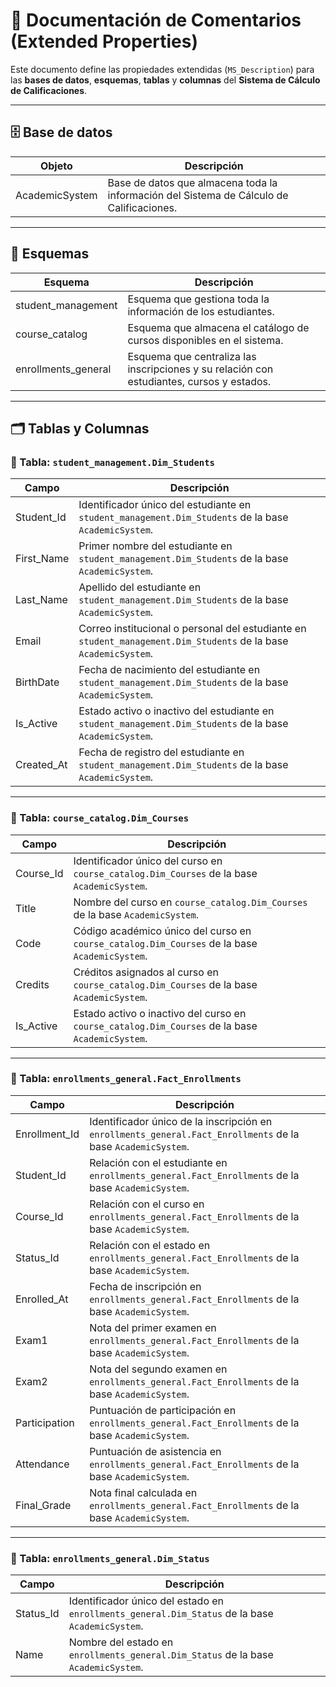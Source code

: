 # 📝 Documentación de Comentarios (Extended Properties)

Este documento define las propiedades extendidas (`MS_Description`) para las **bases de datos**, **esquemas**, **tablas** y **columnas** del **Sistema de Cálculo de Calificaciones**.

---

## 🗄️ Base de datos

| Objeto | Descripción |
|--------|-------------|
| AcademicSystem | Base de datos que almacena toda la información del Sistema de Cálculo de Calificaciones. |

---

## 📂 Esquemas

| Esquema | Descripción |
|---------|-------------|
| student_management | Esquema que gestiona toda la información de los estudiantes. |
| course_catalog | Esquema que almacena el catálogo de cursos disponibles en el sistema. |
| enrollments_general | Esquema que centraliza las inscripciones y su relación con estudiantes, cursos y estados. |

---

## 🗂️ Tablas y Columnas

### 📄 Tabla: `student_management.Dim_Students`
| Campo       | Descripción |
|-------------|-------------|
| Student_Id  | Identificador único del estudiante en `student_management.Dim_Students` de la base `AcademicSystem`. |
| First_Name  | Primer nombre del estudiante en `student_management.Dim_Students` de la base `AcademicSystem`. |
| Last_Name   | Apellido del estudiante en `student_management.Dim_Students` de la base `AcademicSystem`. |
| Email       | Correo institucional o personal del estudiante en `student_management.Dim_Students` de la base `AcademicSystem`. |
| BirthDate   | Fecha de nacimiento del estudiante en `student_management.Dim_Students` de la base `AcademicSystem`. |
| Is_Active   | Estado activo o inactivo del estudiante en `student_management.Dim_Students` de la base `AcademicSystem`. |
| Created_At  | Fecha de registro del estudiante en `student_management.Dim_Students` de la base `AcademicSystem`. |

---

### 📄 Tabla: `course_catalog.Dim_Courses`
| Campo     | Descripción |
|-----------|-------------|
| Course_Id | Identificador único del curso en `course_catalog.Dim_Courses` de la base `AcademicSystem`. |
| Title     | Nombre del curso en `course_catalog.Dim_Courses` de la base `AcademicSystem`. |
| Code      | Código académico único del curso en `course_catalog.Dim_Courses` de la base `AcademicSystem`. |
| Credits   | Créditos asignados al curso en `course_catalog.Dim_Courses` de la base `AcademicSystem`. |
| Is_Active | Estado activo o inactivo del curso en `course_catalog.Dim_Courses` de la base `AcademicSystem`. |

---

### 📄 Tabla: `enrollments_general.Fact_Enrollments`
| Campo         | Descripción |
|---------------|-------------|
| Enrollment_Id | Identificador único de la inscripción en `enrollments_general.Fact_Enrollments` de la base `AcademicSystem`. |
| Student_Id    | Relación con el estudiante en `enrollments_general.Fact_Enrollments` de la base `AcademicSystem`. |
| Course_Id     | Relación con el curso en `enrollments_general.Fact_Enrollments` de la base `AcademicSystem`. |
| Status_Id     | Relación con el estado en `enrollments_general.Fact_Enrollments` de la base `AcademicSystem`. |
| Enrolled_At   | Fecha de inscripción en `enrollments_general.Fact_Enrollments` de la base `AcademicSystem`. |
| Exam1         | Nota del primer examen en `enrollments_general.Fact_Enrollments` de la base `AcademicSystem`. |
| Exam2         | Nota del segundo examen en `enrollments_general.Fact_Enrollments` de la base `AcademicSystem`. |
| Participation | Puntuación de participación en `enrollments_general.Fact_Enrollments` de la base `AcademicSystem`. |
| Attendance    | Puntuación de asistencia en `enrollments_general.Fact_Enrollments` de la base `AcademicSystem`. |
| Final_Grade   | Nota final calculada en `enrollments_general.Fact_Enrollments` de la base `AcademicSystem`. |

---

### 📄 Tabla: `enrollments_general.Dim_Status`
| Campo     | Descripción |
|-----------|-------------|
| Status_Id | Identificador único del estado en `enrollments_general.Dim_Status` de la base `AcademicSystem`. |
| Name      | Nombre del estado en `enrollments_general.Dim_Status` de la base `AcademicSystem`. |
